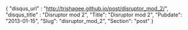 {
 "disqus_url" : "http://trishagee.github.io/post/disruptor_mod_2/",
 "disqus_title" : "Disruptor mod 2",
 "Title": "Disruptor mod 2",
 "Pubdate": "2013-01-15",
 "Slug": "disruptor_mod_2",
 "Section": "post"
}


